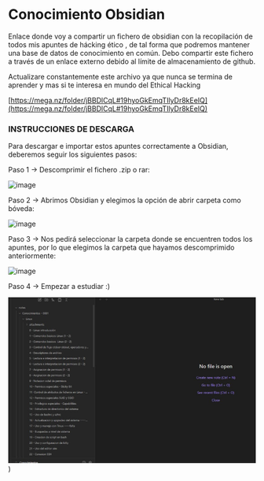 # Conocimiento Obsidian
Enlace donde voy a compartir un fichero de obsidian con la recopilación de todos mis apuntes de hácking ético , de tal forma que podremos mantener una base de datos de conocimiento en común. Debo compartir este fichero a través de un enlace externo debido al límite de almacenamiento de github.

Actualizare constantemente este archivo ya que nunca se termina de aprender y mas si te interesa en mundo del Ethical Hacking

[https://mega.nz/folder/jBBDlCqL#19hyoGkEmqTIlyDr8kEeIQ](https://mega.nz/folder/jBBDlCqL#19hyoGkEmqTIlyDr8kEeIQ)

### INSTRUCCIONES DE DESCARGA

Para descargar e importar estos apuntes correctamente a Obsidian, deberemos seguir los siguientes pasos:

Paso 1 -> Descomprimir el fichero .zip o rar:

![image](https://user-images.githubusercontent.com/96432001/233777713-727aea0a-ec60-4b54-bf51-5b83d9eda38e.png)

Paso 2 -> Abrimos Obsidian y elegimos la opción de abrir carpeta como bóveda:

![image](https://user-images.githubusercontent.com/96432001/233777767-b510387a-be54-46d3-8b77-42aa053d91d9.png)

Paso 3 -> Nos pedirá seleccionar la carpeta donde se encuentren todos los apuntes, por lo que elegimos la carpeta que hayamos descomprimido anteriormente:

![image](https://user-images.githubusercontent.com/96432001/233777819-bc1509f0-a8e3-4a09-9d81-b3126b330316.png)

Paso 4 -> Empezar a estudiar :)

![image](image.jpg)
)
